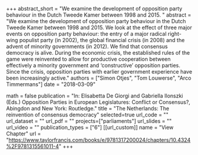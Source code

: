 +++
abstract_short = "We examine the development of opposition party behaviour in the Dutch Tweede Kamer between 1998 and 2015. "
abstract = "We examine the development of opposition party behaviour in the Dutch Tweede Kamer between 1998 and 2015. We look at the effect of three major events on opposition party behaviour: the entry of a major radical right-wing populist party (in 2002), the global financial crisis (in 2008) and the advent of minority governments (in 2012). We find that consensus democracy is alive. During the economic crisis, the established rules of the game were reinvented to allow for productive cooperation between effectively a minority government and ‘constructive’ opposition parties. Since the crisis, opposition parties with earlier government experience have been increasingly active."
authors = ["Simon Otjes", "Tom Louwerse", "Arco Timmermans"]
date = "2018-03-09"

math = false
publication = "In: Elisabetta De Giorgi and Gabriella Ilonszki (Eds.) Opposition Parties in European Legislatures: Conflict or Consensus?, Abingdon and New York: Routledge."
title = "The Netherlands: The reinvention of consensus democracy"
selected=true
url_code = ""
url_dataset = ""
url_pdf = ""
projects=["parliaments"]
url_slides = ""
url_video = ""
publication_types = ["6"]
[[url_custom]]
  name = "View Chapter"
  url = "https://www.taylorfrancis.com/books/e/9781317200024/chapters/10.4324%2F9781315561011-4"
+++
